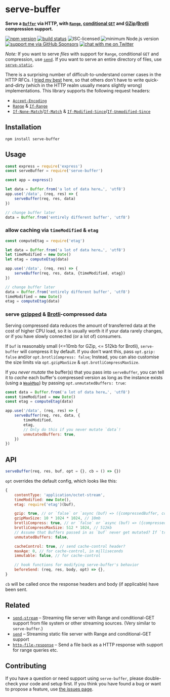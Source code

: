 # serve-buffer

**Serve a [`Buffer`](https://nodejs.org/api/buffer.html#buffer_class_buffer) via HTTP, with [`Range`](https://developer.mozilla.org/en-US/docs/Web/HTTP/Headers/Range), [conditional `GET`](https://developer.mozilla.org/en-US/docs/Web/HTTP/Headers/If-None-Match) and [GZip](https://developer.mozilla.org/en-US/docs/Glossary/GZip_compression)/[Brotli](https://developer.mozilla.org/en-US/docs/Glossary/brotli_compression) compression support.**

[![npm version](https://img.shields.io/npm/v/serve-buffer.svg)](https://www.npmjs.com/package/serve-buffer)
[![build status](https://api.travis-ci.org/derhuerst/serve-buffer.svg?branch=master)](https://travis-ci.org/derhuerst/serve-buffer)
![ISC-licensed](https://img.shields.io/github/license/derhuerst/serve-buffer.svg)
![minimum Node.js version](https://img.shields.io/node/v/serve-buffer.svg)
[![support me via GitHub Sponsors](https://img.shields.io/badge/support%20me-donate-fa7664.svg)](https://github.com/sponsors/derhuerst)
[![chat with me on Twitter](https://img.shields.io/badge/chat%20with%20me-on%20Twitter-1da1f2.svg)](https://twitter.com/derhuerst)

*Note:* If you want to serve *files* with support for `Range`, conditional `GET` and compression, use [`send`](https://github.com/pillarjs/send). If you want to serve an entire directory of files, use [`serve-static`](https://github.com/expressjs/serve-static).

There is a surprising number of difficult-to-understand corner cases in the HTTP RFCs. I [tried my best](lib/serve-buffer.js) here, so that others don't have to write quick-and-dirty (which in the HTTP realm usually means slightly wrong) implementations. This library supports the following request headers:

- [`Accept-Encoding`](https://datatracker.ietf.org/doc/html/rfc7231#section-5.3.4)
- [`Range`](https://datatracker.ietf.org/doc/html/rfc7233#section-3.1) & [`If-Range`](https://datatracker.ietf.org/doc/html/rfc7233#section-3.2)
- [`If-None-Match`](https://datatracker.ietf.org/doc/html/rfc7232#section-3.2)/[`If-Match`](https://datatracker.ietf.org/doc/html/rfc7232#section-3.1) & [`If-Modified-Since`](https://datatracker.ietf.org/doc/html/rfc7232#section-3.3)/[`If-Unmodified-Since`](https://datatracker.ietf.org/doc/html/rfc7232#section-3.4)


## Installation

```shell
npm install serve-buffer
```


## Usage

```js
const express = require('express')
const serveBuffer = require('serve-buffer')

const app = express()

let data = Buffer.from('a lot of data here…', 'utf8')
app.use('/data', (req, res) => {
	serveBuffer(req, res, data)
})

// change buffer later
data = Buffer.from('entirely different buffer', 'utf8')
```

### allow caching via `timeModified` & `etag`

```js
const computeEtag = require('etag')

let data = Buffer.from('a lot of data here…', 'utf8')
let timeModified = new Date()
let etag = computeEtag(data)

app.use('/data', (req, res) => {
	serveBuffer(req, res, data, {timeModified, etag})
})

// change buffer later
data = Buffer.from('entirely different buffer', 'utf8')
timeModified = new Date()
etag = computeEtag(data)
```

### serve [gzipped](https://en.wikipedia.org/wiki/Gzip) & [Brotli](https://en.wikipedia.org/wiki/Brotli)-compressed data

Serving compressed data reduces the amount of transferred data at the cost of higher CPU load, so it is usually worth it if your data rarely changes, or if you have slowly connected (or a lot of) consumers.

If `buf` is reasonably small (<=10mb for GZip, <= 512kb for Brotli), `serve-buffer` will compress it by default. If you don't want this, pass `opt.gzip: false` and/or `opt.brotliCompress: false`; Instead, you can also customise the size limits via `opt.gzipMaxSize` & `opt.brotliCompressMaxSize`.

If you *never mutate* the buffer(s) that you pass into `serveBuffer`, you can tell it to *cache* each buffer's compressed version as long as the instance exists (using a [`WeakMap`](https://developer.mozilla.org/en-US/docs/Web/JavaScript/Reference/Global_Objects/WeakMap)) by passing `opt.unmutatedBuffers: true`:

```js
const data = Buffer.from('a lot of data here…', 'utf8')
const timeModified = new Date()
const etag = computeEtag(data)

app.use('/data', (req, res) => {
	serveBuffer(req, res, data, {
		timeModified,
		etag,
		// Only do this if you never mutate `data`!
		unmutatedBuffers: true,
	})
})
```


## API

```js
serveBuffer(req, res, buf, opt = {}, cb = () => {})
```

`opt` overrides the default config, which looks like this:

```js
{
	contentType: 'application/octet-stream',
	timeModified: new Date(),
	etag: require('etag')(buf),

	gzip: true, // or `false` or `async (buf) => ({compressedBuffer, compressedEtag})`
	gzipMaxSize: 10 * 1024 * 1024, // 10mb
	brotliCompress: true, // or `false` or `async (buf) => ({compressedBuffer, compressedEtag})`
	brotliCompressMaxSize: 512 * 1024, // 512kb
	// Assume that Buffers passed in as `buf` never get mutated? If `true`, each compressed buffer & compressed ETag will be cached as long as the buffer instance exists.
	unmutatedBuffers: false,

	cacheControl: true, // send cache-control header?
	maxAge: 0, // for cache-control, in milliseconds
	immutable: false, // for cache-control

	// hook functions for modifying serve-buffer's behavior
	beforeSend: (req, res, body, opt) => {},
}
```

`cb` will be called once the response headers and body (if applicable) have been sent.


## Related

- [`send-stream`](https://github.com/nicolashenry/send-stream) – Streaming file server with Range and conditional-GET support from file system or other streaming sources. (Very similar to `serve-buffer`.)
- [`send`](https://github.com/pillarjs/send) – Streaming static file server with Range and conditional-GET support
- [`http-file-response`](https://github.com/mafintosh/http-file-response) – Send a file back as a HTTP response with support for range queries etc.


## Contributing

If you have a question or need support using `serve-buffer`, please double-check your code and setup first. If you think you have found a bug or want to propose a feature, use [the issues page](https://github.com/derhuerst/serve-buffer/issues).

